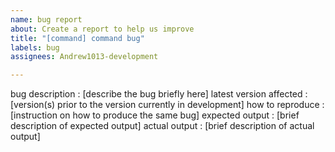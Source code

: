 ```yaml
---
name: bug report
about: Create a report to help us improve
title: "[command] command bug"
labels: bug
assignees: Andrew1013-development

---
```


bug description : [describe the bug briefly here]
latest version affected : [version(s) prior to the version currently in development]
how to reproduce : [instruction on how to produce the same bug]
expected output : [brief description of expected output]
actual output : [brief description of actual output]
